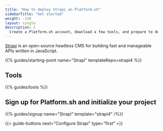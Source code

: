 ```yaml
---
title: "How to deploy Strapi on Platform.sh"
sidebarTitle: "Get started"
weight: -110
layout: single
description: |
  Create a Platform.sh account, download a few tools, and prepare to deploy Strapi.
---
```


[Strapi](https://strapi.io) is an open-source headless CMS for building fast and manageable APIs written in JavaScript.

{{% guides/starting-point name="Strapi" templateRepo=strapi4 %}}

## Tools

{{% guides/tools %}}

## Sign up for Platform.sh and initialize your project

{{% guides/signup name="Strapi" template="strapi4" /%}}

{{< guide-buttons next="Configure Strapi" type="first" >}}
